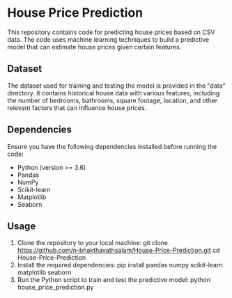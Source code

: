 # House Price Prediction

This repository contains code for predicting house prices based on CSV data. The code uses machine learning techniques to build a predictive model that can estimate house prices given certain features.

## Dataset

The dataset used for training and testing the model is provided in the "data" directory. It contains historical house data with various features, including the number of bedrooms, bathrooms, square footage, location, and other relevant factors that can influence house prices.

## Dependencies

Ensure you have the following dependencies installed before running the code:
- Python (version >= 3.6)
- Pandas
- NumPy
- Scikit-learn
- Matplotlib
- Seaborn

## Usage

1. Clone the repository to your local machine:
  git clone https://github.com/n-bhakthavathsalam/House-Price-Prediction.git
  cd House-Price-Prediction
2. Install the required dependencies:
   pip install pandas numpy scikit-learn matplotlib seaborn
3. Run the Python script to train and test the predictive model:
   python house_price_prediction.py
